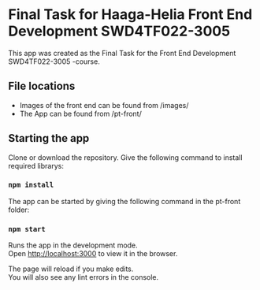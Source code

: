 # Final Task for Haaga-Helia Front End Development SWD4TF022-3005

This app was created as the Final Task for the Front End Development SWD4TF022-3005 -course.

## File locations
- Images of the front end can be found from /images/
- The App can be found from /pt-front/

## Starting the app
Clone or download the repository. Give the following command to install required librarys:
### `npm install`

The app can be started by giving the following command in the pt-front folder:
### `npm start`

Runs the app in the development mode.<br />
Open [http://localhost:3000](http://localhost:3000) to view it in the browser.

The page will reload if you make edits.<br />
You will also see any lint errors in the console.
